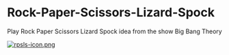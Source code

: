 # Rock-Paper-Scissors-Lizard-Spock
Play Rock Paper Scissors Lizard Spock idea from the show Big Bang Theory




[![rpsls-icon.png](https://i.postimg.cc/j5wjV6FP/rpsls-icon.png)](https://postimg.cc/bDPPkn8w)
